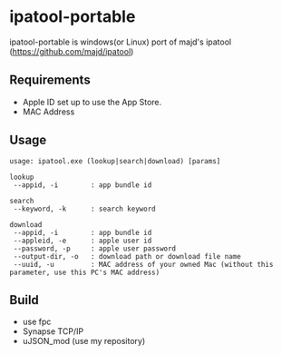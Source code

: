 # ipatool-portable
ipatool-portable is windows(or Linux) port of majd's ipatool
(https://github.com/majd/ipatool)

## Requirements
* Apple ID set up to use the App Store.
* MAC Address

## Usage

```
usage: ipatool.exe (lookup|search|download) [params]

lookup
 --appid, -i        : app bundle id

search
 --keyword, -k      : search keyword

download
 --appid, -i        : app bundle id
 --appleid, -e      : apple user id
 --password, -p     : apple user password
 --output-dir, -o   : download path or download file name
 --uuid, -u         : MAC address of your owned Mac (without this parameter, use this PC's MAC address)
```

## Build
* use fpc
* Synapse TCP/IP
* uJSON_mod (use my repository)
